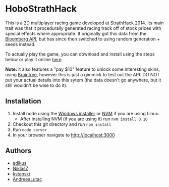 HoboStrathHack
==============
This is a 2D multiplayer racing game developed at [StrathHack 2014](https://hack.strathtech.co.uk/). Its main trait was that it procedurally generated racing track off of stock prices with special effects where appropriate. It originally got this data from the [Bloomberg API](https://www.bloomberg.com/professional/support/api-library/), but has since then switched to using random generation + seeds instead.

To actually play the game, you can download and install using the steps below or play it online [here](https://motomotomoto.herokuapp.com/#!).

**Note:** it also features a "pay $10" feature to unlock some interesting skins, using [Braintree](https://www.braintreepayments.com/en-ch?locale=en-ch), however this is just a gimmick to test out the API. DO NOT put your actual details into this sytem (the data doesn't go anywhere, but it still wouldn't be wise to do it).

Installation
------------

1. Install node using the [Windows installer](http://nodejs.org/download/) or [NVM](https://github.com/creationix/nvm) if you are using Linux.
    - After installing NVM (if you are using it) run `nvm install 0.10`
2. Checkout this git directory and run `npm install`
3. Run `node server`
4. In your browser navigate to [http://localhost:3000](http://localhost:3000)

Authors
------------

* [adikus](https://github.com/adikus)
* [NiklasZ](https://github.com/NiklasZ)
* [kstanski](https://github.com/kstanski)
* [AndreeaLutac](https://github.com/AndreeaLutac)
